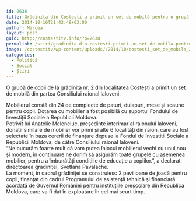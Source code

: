 ```yaml
---
id: 2638
title: Grădinița din Costești a primit un set de mobilă pentru o grupă de copii
date: 2014-10-16T21:43:48+03:00
author: Mircea
layout: post
guid: http://costestitv.info/?p=2638
permalink: /stiri/gradinita-din-costesti-primit-un-set-de-mobila-pentru-o-grupa-de-copii/
image: /costestitv/wp-content/uploads//2014/10/costesti_set_de_mobila_2.jpg
categories:
  - Politică
  - Social
  - Știri
---
```

O grupă de copii de la grădinița nr. 2 din localitatea Costești a primit un set de mobilă din partea Consiliului raional Ialoveni. <!--more-->

Mobilierul constă din 24 de complecte de paturi, dulapuri, mese și scaune pentru copii. Dotarea cu mobilier a fost posibilă cu suportul Fondului de Investiții Sociale a Republicii Moldova.  
Potrivit lui Anatolie Melenciuc, președinte interimar al raionului Ialoveni, donații similare de mobilier vor primi și alte 6 localități din raion, care au fost selectate în baza cererii de finanțare depuse la Fondul de Investiții Sociale a Republicii Moldova, de către Consiliului raional Ialoveni.  
“Ne bucurăm foarte mult că vom putea înlocui mobilierul vechi cu unul nou și modern, în continuare ne dorim să asigurăm toate grupele cu asemenea mobilier, pentru a îmbunătăți condițiile de educație a copiilor.”, a declarat directoarea gradiniței, Svetlana Pavalache.  
La moment, în cadrul grădiniței se construiesc 2 pavilioane de joacă pentru copii, finanțat din cadrul Programului de asistență tehnică și financiară acordată de Guvernul României pentru instituțiile preșcolare din Republica Moldova, care va fi dat în exploatare în cel mai scurt timp.